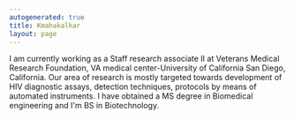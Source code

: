 ```yaml
---
autogenerated: true
title: Kmahakalkar
layout: page
---
```


I am currently working as a Staff research associate II at Veterans
Medical Research Foundation, VA medical center-University of California
San Diego, California. Our area of research is mostly targeted towards
development of HIV diagnostic assays, detection techniques, protocols by
means of automated instruments. I have obtained a MS degree in
Biomedical engineering and I'm BS in Biotechnology.

